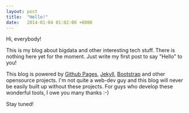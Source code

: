 ```yaml
---
layout: post
title:  "Hello!"
date:   2014-01-04 01:02:00 +0800
---
```


Hi, everybody!

This is my blog about bigdata and other interesting tech stuff. There is nothing
here yet for the moment. Just write my first post to say "Hello" to you!

This blog is powered by [Github Pages](http://pages.github.com/), 
[Jekyll](http://jekyllrb.com/), [Bootstrap](http://getbootstrap.com/) and other
opensource projects. I'm not quite a web-dev guy and this blog will never be 
easily built up without these projects. For guys who develop these wonderful 
tools, I owe you many thanks :-)

Stay tuned!
